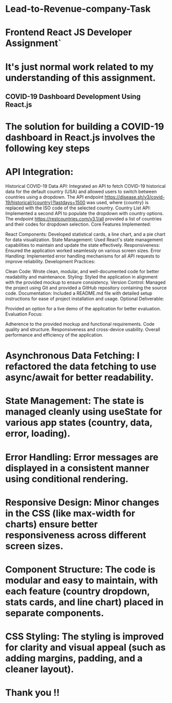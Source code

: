 # Lead-to-Revenue-company-Task
# Frontend React JS Developer Assignment`
# It's just normal work related to my understanding of this assignment.

## COVID-19 Dashboard Development Using React.js

# The solution for building a COVID-19 dashboard in React.js involves the following key steps

# API Integration:

Historical COVID-19 Data API: Integrated an API to fetch COVID-19 historical data for the default country (USA) and allowed users to switch between countries using a dropdown. The API endpoint https://disease.sh/v3/covid-19/historical/{country}?lastdays=1500 was used, where {country} is replaced with the ISO code of the selected country.
Country List API: Implemented a second API to populate the dropdown with country options. The endpoint https://restcountries.com/v3.1/all provided a list of countries and their codes for dropdown selection.
Core Features Implemented:

React Components: Developed statistical cards, a line chart, and a pie chart for data visualization.
State Management: Used React's state management capabilities to maintain and update the state effectively.
Responsiveness: Ensured the application worked seamlessly on various screen sizes.
Error Handling: Implemented error handling mechanisms for all API requests to improve reliability.
Development Practices:

Clean Code: Wrote clean, modular, and well-documented code for better readability and maintenance.
Styling: Styled the application in alignment with the provided mockup to ensure consistency.
Version Control: Managed the project using Git and provided a GitHub repository containing the source code.
Documentation: Included a README.md file with detailed setup instructions for ease of project installation and usage.
Optional Deliverable:

Provided an option for a live demo of the application for better evaluation.
Evaluation Focus:

Adherence to the provided mockup and functional requirements.
Code quality and structure.
Responsiveness and cross-device usability.
Overall performance and efficiency of the application.

# Asynchronous Data Fetching: I refactored the data fetching to use async/await for better readability.
# State Management: The state is managed cleanly using useState for various app states (country, data, error, loading).
# Error Handling: Error messages are displayed in a consistent manner using conditional rendering.
# Responsive Design: Minor changes in the CSS (like max-width for charts) ensure better responsiveness across different screen sizes.
# Component Structure: The code is modular and easy to maintain, with each feature (country dropdown, stats cards, and line chart) placed in separate components.
# CSS Styling: The styling is improved for clarity and visual appeal (such as adding margins, padding, and a cleaner layout).

# Thank you !!  
